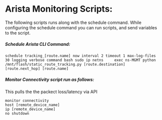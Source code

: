 # Arista Monitoring Scripts:

The following scripts runs along with the schedule command.
While configuring the schedule command you can run scripts, and send variables to the script.

##### Schedule Arista CLI Command:

    schedule tracking_[route.name] now interval 2 timeout 1 max-log-files 30 logging verbose command bash sudo ip netns     exec ns-MGMT python /mnt/flash/static_route_tracking.py [route.destination] [route.next_hop] [route.name]

##### Monitor Connectivity script run as follows:
This pulls the the packect loss/latency via API

    monitor connectivity
    host [remote_device_name]
    ip [remote_device_name]
    no shutdown
